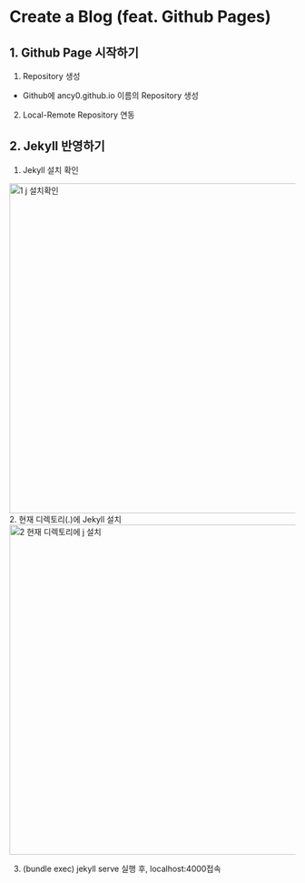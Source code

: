 # Create a Blog (feat. Github Pages)

## 1. Github Page 시작하기
1. Repository 생성
- Github에 ancy0.github.io 이름의 Repository 생성

2. Local-Remote Repository 연동


## 2. Jekyll 반영하기
1. Jekyll 설치 확인
<img width="580" alt="1 j 설치확인" src="https://user-images.githubusercontent.com/84322890/146312900-b2193c58-dcee-4d00-a883-7590a3cab82a.png">
2.  현재 디렉토리(.)에 Jekyll 설치
<img width="580" alt="2 현재 디렉토리에 j 설치" src="https://user-images.githubusercontent.com/84322890/146312950-b67c64ce-144f-4312-8180-13939b63ddae.png">

3. (bundle exec) jekyll serve 실행 후, localhost:4000접속